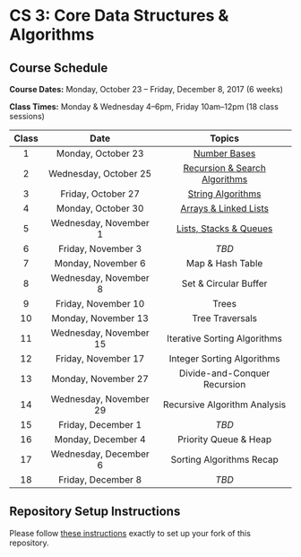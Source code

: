 # CS 3: Core Data Structures & Algorithms

## Course Schedule

**Course Dates:** Monday, October 23 – Friday, December 8, 2017 (6 weeks)

**Class Times:** Monday & Wednesday 4–6pm, Friday 10am–12pm (18 class sessions)


| Class |          Date          |                  Topics                    |
|:-----:|:----------------------:|:------------------------------------------:|
|   1   |    Monday, October 23  | [Number Bases](Class1.md)                  |
|   2   | Wednesday, October 25  | [Recursion & Search Algorithms](Class2.md) |
|   3   |    Friday, October 27  | [String Algorithms](Class3.md)             |
|   4   |    Monday, October 30  | [Arrays & Linked Lists](Class4.md)         |
|   5   | Wednesday, November 1  | [Lists, Stacks & Queues](Class5.md)        |
|   6   |    Friday, November 3  | *TBD*                         |
|   7   |    Monday, November 6  | Map & Hash Table              |
|   8   | Wednesday, November 8  | Set & Circular Buffer         |
|   9   |    Friday, November 10 | Trees                         |
|  10   |    Monday, November 13 | Tree Traversals               |
|  11   | Wednesday, November 15 | Iterative Sorting Algorithms  |
|  12   |    Friday, November 17 | Integer Sorting Algorithms    |
|  13   |    Monday, November 27 | Divide-and-Conquer Recursion  |
|  14   | Wednesday, November 29 | Recursive Algorithm Analysis  |
|  15   |    Friday, December 1  | *TBD*                         |
|  16   |    Monday, December 4  | Priority Queue & Heap         |
|  17   | Wednesday, December 6  | Sorting Algorithms Recap      |
|  18   |    Friday, December 8  | *TBD*                         |


## Repository Setup Instructions

Please follow [these instructions](Setup.md) exactly to set up your fork of this repository.
